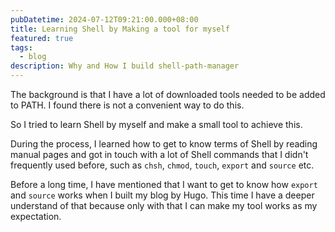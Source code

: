 ```yaml
---
pubDatetime: 2024-07-12T09:21:00.000+08:00
title: Learning Shell by Making a tool for myself
featured: true
tags: 
  - blog
description: Why and How I build shell-path-manager
---
```


The background is that I have a lot of downloaded tools needed to be added to PATH. I found there is not a convenient way to do this.

So I tried to learn Shell by myself and make a small tool to achieve this.

During the process, I learned how to get to know terms of Shell by reading manual pages and got in touch with a lot of Shell commands that I didn't frequently used before, such as `chsh`, `chmod`, `touch`, `export` and `source` etc.

Before a long time, I have mentioned that I want to get to know how `export` and `source` works when I built my blog by Hugo. This time I have a deeper understand of that because only with that I can make my tool works as my expectation.
